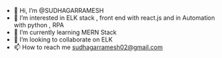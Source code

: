 - 👋 Hi, I’m @SUDHAGARRAMESH
- 👀 I’m interested in ELK stack , front end with react.js and in Automation with python , RPA
- 🌱 I’m currently learning MERN Stack
- 💞️ I’m looking to collaborate on ELK 
- 📫 How to reach me sudhagarramesh02@gmail.com

<!---
SUDHAGARRAMESH/SUDHAGARRAMESH is a ✨ special ✨ repository because its `README.md` (this file) appears on your GitHub profile.
You can click the Preview link to take a look at your changes.
--->
